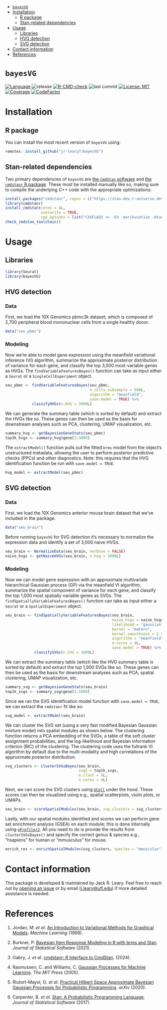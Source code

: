 
- [`bayesVG`](#bayesvg)
- [Installation](#installation)
  - [R package](#r-package)
  - [Stan-related dependencies](#stan-related-dependencies)
- [Usage](#usage)
  - [Libraries](#libraries)
  - [HVG detection](#hvg-detection)
  - [SVG detection](#svg-detection)
- [Contact information](#contact-information)
- [References](#references)

<!-- README.md is generated from README.Rmd. Please edit that file -->

# `bayesVG`

<!-- badges: start -->

[![Language](https://img.shields.io/badge/-R?logo=R&logoColor=white)](https://github.com/topics/r)
![release](https://img.shields.io/github/v/release/jr-leary7/bayesVG?color=purple)
[![R-CMD-check](https://github.com/jr-leary7/bayesVG/actions/workflows/R-CMD-CHECK.yaml/badge.svg)](https://github.com/jr-leary7/bayesVG/actions/workflows/R-CMD-CHECK.yaml)
![last
commit](https://img.shields.io/github/last-commit/jr-leary7/bayesVG/main?color=darkgreen)
[![License:
MIT](https://img.shields.io/badge/License-MIT-yellow.svg)](https://opensource.org/licenses/MIT)
[![Coverage](https://codecov.io/gh/jr-leary7/bayesVG/graph/badge.svg)](https://app.codecov.io/gh/jr-leary7/bayesVG)
[![CodeFactor](https://www.codefactor.io/repository/github/jr-leary7/bayesvg/badge/main)](https://www.codefactor.io/repository/github/jr-leary7/bayesvg/overview/main)
<!-- badges: end -->

# Installation

## R package

You can install the most recent version of `bayesVG` using:

``` r
remotes::install_github("jr-leary7/bayesVG")
```

## Stan-related dependencies

Two primary dependencies of `bayesVG` are [the `CmdStan`
software](https://github.com/stan-dev/cmdstan) and [the `cmdstanr` R
package](https://mc-stan.org/cmdstanr/). These must be installed
manually like so, making sure to compile the underlying C++ code with
the appropriate optimizations:

``` r
install.packages("cmdstanr", repos = c("https://stan-dev.r-universe.dev", getOption("repos")))
library(cmdstanr)
install_cmdstan(cores = 4L,
                overwrite = TRUE,
                cpp_options = list("CXXFLAGS += -O3 -march=native -mtune=native"))
check_cmdstan_toolchain()
```

# Usage

## Libraries

``` r
library(Seurat)
library(bayesVG)
```

## HVG detection

### Data

First, we load the 10X Genomics pbmc3k dataset, which is composed of
2,700 peripheral blood mononuclear cells from a single healthy donor.

``` r
data("seu_pbmc")
```

### Modeling

Now we’re able to model gene expression using the meanfield variational
inference (VI) algorithm, summarize the approximate posterior
distribution of variance for each gene, and classify the top 3,000
most-variable genes as HVGs. The `findVariableFeaturesBayes()` function
can take as input either a `Seurat` or a `SingleCellExperiment` object.

``` r
seu_pbmc <- findVariableFeaturesBayes(seu_pbmc, 
                                      n.cells.subsample = 500L, 
                                      algorithm = "meanfield",
                                      save.model = TRUE) %>% 
            classifyHVGs(n.HVG = 3000L)
```

We can generate the summary table (which is sorted by default) and
extract the HVGs like so. These genes can then be used as the basis for
downstream analyses such as PCA, clustering, UMAP visualization, etc.

``` r
summary_hvg <- getBayesianGeneStats(seu_pbmc)
top3k_hvgs <- summary_hvg$gene[1:3000]
```

The `extractModel()` function pulls out the fitted `brms` model from the
object’s unstructured metadata, allowing the user to perform posterior
predictive checks (PPCs) and other diagnostics. Note: this requires that
the HVG identification function be run with `save.model = TRUE`.

``` r
hvg_model <- extractModel(seu_pbmc)
```

## SVG detection

### Data

First, we load the 10X Genomics anterior mouse brain dataset that we’ve
included in the package.

``` r
data("seu_brain")
```

Before running `bayesVG` for SVG detection it’s necessary to normalize
the expression data and identify a set of 3,000 naive HVGs.

``` r
seu_brain <- NormalizeData(seu_brain, verbose = FALSE)
naive_hvgs <- getNaiveHVGs(seu_brain, n.hvg = 3000L)
```

### Modeling

Now we can model gene expression with an approximate multivariate
hierarchical Gaussian process (GP) via the meanfield VI algorithm,
summarize the spatial component of variance for each gene, and classify
the top 1,000 most spatially variable genes as SVGs. The
`findSpatiallyVariableFeaturesBayes()` function can take as input either
a `Seurat` or a `SpatialExperiment` object.

``` r
seu_brain <- findSpatiallyVariableFeaturesBayes(seu_brain, 
                                                naive.hvgs = naive_hvgs, 
                                                likelihood = "gaussian", 
                                                kernel = "matern", 
                                                kernel.smoothness = 2.5, 
                                                algorithm = "meanfield", 
                                                n.cores = 4L, 
                                                save.model = TRUE) %>% 
             classifySVGs(n.SVG = 1000L)
```

We can extract the summary table (which like the HVG summary table is
sorted by default) and extract the top 1,000 SVGs like so. These genes
can then be used as the basis for downstream analyses such as PCA,
spatial clustering, UMAP visualization, etc.

``` r
summary_svg <- getBayesianGeneStats(seu_brain)
top1k_svgs <- summary_svg$gene[1:1000]
```

Since we ran the SVG identification model function with
`save.model = TRUE`, we can extract the `cmdstanr` fit like so:

``` r
svg_model <- extractModel(seu_brain)
```

We can cluster the SVG set (using a very fast modified Bayesian Gaussian
mixture model) into spatial modules as shown below. The clustering
function returns a PCA embedding of the SVGs, a table of the soft
cluster assignment probabilities, and the log-likelihood and Bayesian
information criterion (BIC) of the clustering. The clustering code uses
the fullrank VI algorithm by default due to the multi-modality and high
correlations of the approximate posterior distribution.

``` r
svg_clusters <- clusterSVGsBayes(seu_brain, 
                                 svgs = top1k_svgs, 
                                 n.clust = 5L, 
                                 n.cores = 4L)
```

Next, we can score the SVG clusters using
[`UCell`](https://github.com/carmonalab/UCell) under the hood. These
scores can then be visualized using e.g., spatial scatterplots, violin
plots, or UMAPs.

``` r
seu_brain <- scoreSpatialModules(seu_brain, svg.clusters = svg_clusters)
```

Lastly, with our spatial modules identified and scores we can perform
gene set enrichment analysis (GSEA) on each module; this is done
internally using [`gProfiler2`](https://biit.cs.ut.ee/gprofiler/page/r).
All you need to do is provide the results from `clusterSVGsBayes()` and
specify the correct genus & species e.g., “hsapiens” for human or
“mmusculus” for mouse.

``` r
enrich_res <- enrichSpatialModules(svg_clusters, species = "mmusculus")
```

# Contact information

This package is developed & maintained by Jack R. Leary. Feel free to
reach out by [opening an
issue](https://github.com/jr-leary7/bayesVG/issues) or by email
(<j.leary@ufl.edu>) if more detailed assistance is needed.

# References

1.  Jordan, M. *et al*. [An Introduction to Variational Methods for
    Graphical Models](https://doi.org/10.1023/A:1007665907178). *Machine
    Learning* (1999).

2.  Burkner, P. [Bayesian Item Response Modeling in R with brms and
    Stan](https://doi.org/10.18637/jss.v100.i05). *Journal of
    Statistical Software* (2021).

3.  Gabry, J. *et al*. [cmdstanr: R Interface to
    CmdStan](https://mc-stan.org/cmdstanr/). (2024).

4.  Rasmussen, C. and Williams, C. [Gaussian Processes for Machine
    Learning](https://doi.org/10.7551/mitpress/3206.003.0019). *The MIT
    Press* (2005).

5.  Riutort-Mayol, G. *et al*. [Practical Hilbert Space Approximate
    Bayesian Gaussian Processes for Probabilistic
    Programming](https://arxiv.org/abs/2004.11408). *arXiv* (2020).

6.  Carpenter, B. *et al*. [Stan: A Probabilistic Programming
    Language](https://doi.org/10.18637/jss.v076.i01). *Journal of
    Statistical Software* (2017).

